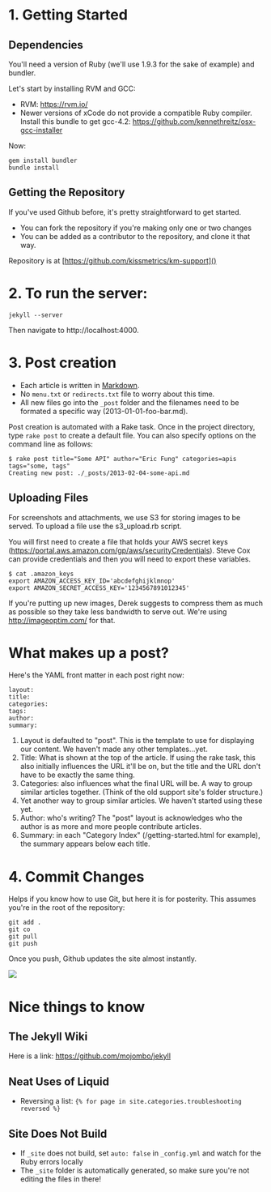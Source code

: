 # 1. Getting Started

## Dependencies

You'll need a version of Ruby (we'll use 1.9.3 for the sake of example) and bundler.

Let's start by installing RVM and GCC:

* RVM: https://rvm.io/
* Newer versions of xCode do not provide a compatible Ruby compiler. Install this bundle to get gcc-4.2: https://github.com/kennethreitz/osx-gcc-installer

Now:

    gem install bundler
    bundle install

## Getting the Repository

If you've used Github before, it's pretty straightforward to get started.

* You can fork the repository if you're making only one or two changes
* You can be added as a contributor to the repository, and clone it that way.

Repository is at [https://github.com/kissmetrics/km-support]() 

# 2. To run the server:

`jekyll --server`

Then navigate to http://localhost:4000.

# 3. Post creation

* Each article is written in [Markdown](http://daringfireball.net/projects/markdown/).
* No `menu.txt` or `redirects.txt` file to worry about this time.
* All new files go into the `_post` folder and the filenames need to be formated a specific way (2013-01-01-foo-bar.md).

Post creation is automated with a Rake task. Once in the project directory, type `rake post` to create a default file. You can also specify options on the command line as follows:

    $ rake post title="Some API" author="Eric Fung" categories=apis tags="some, tags"
    Creating new post: ./_posts/2013-02-04-some-api.md

## Uploading Files

For screenshots and attachments, we use S3 for storing images to be served. To upload a file use the s3_upload.rb script.

You will first need to create a file that holds your AWS secret keys (https://portal.aws.amazon.com/gp/aws/securityCredentials). Steve Cox can provide credentials and then you will need to export these variables.

    $ cat .amazon_keys
    export AMAZON_ACCESS_KEY_ID='abcdefghijklmnop'
    export AMAZON_SECRET_ACCESS_KEY='1234567891012345'

If you're putting up new images, Derek suggests to compress them as much as possible so they take less bandwidth to serve out. We're using http://imageoptim.com/ for that.

# What makes up a post?

Here's the YAML front matter in each post right now:

    layout:
    title:
    categories:
    tags:
    author:
    summary:

1. Layout is defaulted to "post". This is the template to use for displaying our content. We haven't made any other templates...yet.
2. Title: What is shown at the top of the article. If using the rake task, this also initially influences the URL it'll be on, but the title and the URL don't have to be exactly the same thing.
3. Categories: also influences what the final URL will be. A way to group similar articles together. (Think of the old support site's folder structure.)
4. Yet another way to group similar articles. We haven't started using these yet.
5. Author: who's writing? The "post" layout is acknowledges who the author is as more and more people contribute articles.
6. Summary: in each "Category Index" (/getting-started.html for example), the summary appears below each title.

# 4. Commit Changes

Helps if you know how to use Git, but here it is for posterity. This assumes you're in the root of the repository:

    git add .
    git co
    git pull
    git push

Once you push, Github updates the site almost instantly.

![](https://dl.dropbox.com/u/1181256/gifs/magic.gif)

# Nice things to know

## The Jekyll Wiki

Here is a link: https://github.com/mojombo/jekyll

## Neat Uses of Liquid

* Reversing a list: `{% for page in site.categories.troubleshooting reversed %}`

## Site Does Not Build

* If `_site` does not build, set `auto: false` in `_config.yml` and watch for the Ruby errors locally
* The `_site` folder is automatically generated, so make sure you're not editing the files in there!
